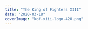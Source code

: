 ```yaml
---
title: "The King of Fighters XIII"
date: "2020-03-18"
coverImage: "kof-xiii-logo-420.png"
---
```



